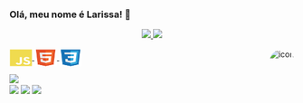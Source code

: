 ### Olá, meu nome é Larissa! 👋

<div align="center">
  <a href="https://github.com/larissacrx">
  <img height="180em" src="https://github-readme-stats.vercel.app/api?username=larissacrx&show_icons=true&theme=dracula&include_all_commits=true&count_private=true"/>
  <img height="180em" src="https://github-readme-stats.vercel.app/api/top-langs/?username=larissacrx&layout=compact&langs_count=7&theme=dracula"/>
</div>
  
<div style="display: inline_block"><br>
  <img align="center" alt="Js" height="30" width="40" src="https://raw.githubusercontent.com/devicons/devicon/master/icons/javascript/javascript-plain.svg">
  <img align="center" alt="HTML" height="30" width="40" src="https://raw.githubusercontent.com/devicons/devicon/master/icons/html5/html5-original.svg">
  <img align="center" alt="CSS" height="30" width="40" src="https://raw.githubusercontent.com/devicons/devicon/master/icons/css3/css3-original.svg">
  <img align="right" alt="icon" height="150" style="border-radius:50px;" src="https://media.discordapp.net/attachments/891342753139679244/951994862864056370/Design_sem_nome_1.gif?width=580&height=580">


</div>

  <div> 
 
  <a href="https://instagram.com/larissacrx" target="_blank"><img src="https://img.shields.io/badge/-Instagram-%23E4405F?style=for-the-badge&logo=instagram&logoColor=white" target="_blank"></a>	
 <a href="https://discord.gg/935974298122846209" target="_blank"><img src="https://img.shields.io/badge/Discord-7289DA?style=for-the-badge&logo=discord&logoColor=white" target="_blank"></a> 
  <a href = "mailto:larissacpgomes@gmail.com"><img src="https://img.shields.io/badge/-Gmail-%23333?style=for-the-badge&logo=gmail&logoColor=white" target="_blank"></a>
  <a href="https://www.linkedin.com/in/larissacrx" target="_blank"><img src="https://img.shields.io/badge/-LinkedIn-%230077B5?style=for-the-badge&logo=linkedin&logoColor=white" target="_blank"></a> 
</div>

